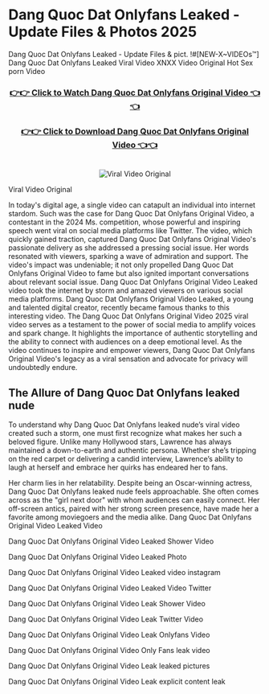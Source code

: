 # Dang Quoc Dat Onlyfans Leaked - Update Files & Photos 2025

Dang Quoc Dat Onlyfans Leaked - Update Files & pict. !#[NEW-X~VIDEOs™] Dang Quoc Dat Onlyfans Leaked Viral Video XNXX Video Original Hot Sex porn Video
<br>
<div align="center">
<h3><a href="https://links2leaks.com?utm_source=dangquocdat&utm_medium=gitlong" rel="nofollow">👉👉 Click to Watch Dang Quoc Dat Onlyfans Original Video 👈👈</a></h3>
<h3><a href="https://links2leaks.com?utm_source=dangquocdat&utm_medium=gitlong" rel="nofollow">👉👉 Click to Download Dang Quoc Dat Onlyfans Original Video 👈👈</a></h3>
<br>
<a href="https://links2leaks.com?utm_source=dangquocdat&utm_medium=gitlong" rel="nofollow"><img src="https://i.ibb.co/Gkj2r4b/banner.png" alt="Viral Video Original" style="max-width: 100%; display: inline-block;" data-target="animated-image.originalImage"></a>
</div>

Viral Video Original

In today's digital age, a single video can catapult an individual into internet stardom. Such was the case for Dang Quoc Dat Onlyfans Original Video, a contestant in the 2024 Ms. competition, whose powerful and inspiring speech went viral on social media platforms like Twitter.
The video, which quickly gained traction, captured Dang Quoc Dat Onlyfans Original Video's passionate delivery as she addressed a pressing social issue. Her words resonated with viewers, sparking a wave of admiration and support. The video's impact was undeniable; it not only propelled Dang Quoc Dat Onlyfans Original Video to fame but also ignited important conversations about relevant social issue.
Dang Quoc Dat Onlyfans Original Video Leaked video took the internet by storm and amazed viewers on various social media platforms. Dang Quoc Dat Onlyfans Original Video Leaked, a young and talented digital creator, recently became famous thanks to this interesting video.
The Dang Quoc Dat Onlyfans Original Video 2025 viral video serves as a testament to the power of social media to amplify voices and spark change. It highlights the importance of authentic storytelling and the ability to connect with audiences on a deep emotional level. As the video continues to inspire and empower viewers, Dang Quoc Dat Onlyfans Original Video's legacy as a viral sensation and advocate for privacy will undoubtedly endure.

<h2>The Allure of Dang Quoc Dat Onlyfans leaked nude</h2>


To understand why Dang Quoc Dat Onlyfans leaked nude’s viral video created such a storm, one must first recognize what makes her such a beloved figure. Unlike many Hollywood stars, Lawrence has always maintained a down-to-earth and authentic persona. Whether she’s tripping on the red carpet or delivering a candid interview, Lawrence’s ability to laugh at herself and embrace her quirks has endeared her to fans.

Her charm lies in her relatability. Despite being an Oscar-winning actress, Dang Quoc Dat Onlyfans leaked nude feels approachable. She often comes across as the "girl next door" with whom audiences can easily connect. Her off-screen antics, paired with her strong screen presence, have made her a favorite among moviegoers and the media alike.
Dang Quoc Dat Onlyfans Original Video Leaked Video

Dang Quoc Dat Onlyfans Original Video Leaked Shower Video

Dang Quoc Dat Onlyfans Original Video Leaked Photo

Dang Quoc Dat Onlyfans Original Video Leaked video instagram

Dang Quoc Dat Onlyfans Original Video Leaked Video Twitter

Dang Quoc Dat Onlyfans Original Video Leak Shower Video

Dang Quoc Dat Onlyfans Original Video Leak Twitter Video

Dang Quoc Dat Onlyfans Original Video Leak Onlyfans Video

Dang Quoc Dat Onlyfans Original Video Only Fans leak video

Dang Quoc Dat Onlyfans Original Video Leak leaked pictures

Dang Quoc Dat Onlyfans Original Video Leak explicit content leak